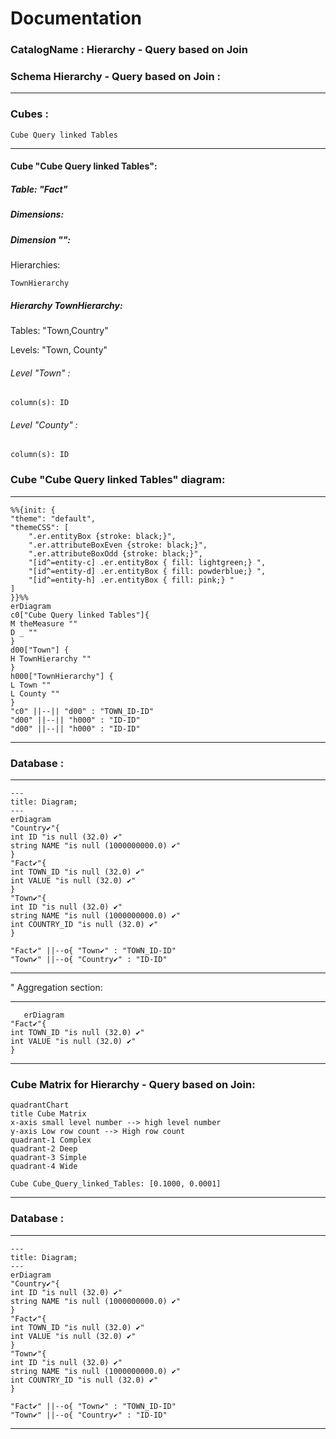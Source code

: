 # Documentation
### CatalogName : Hierarchy - Query based on Join
### Schema Hierarchy - Query based on Join : 
---
### Cubes :

    Cube Query linked Tables

---
#### Cube "Cube Query linked Tables":

    

##### Table: "Fact"

##### Dimensions:
##### Dimension "":

Hierarchies:

    TownHierarchy

##### Hierarchy TownHierarchy:

Tables: "Town,Country"

Levels: "Town, County"

###### Level "Town" :

    column(s): ID

###### Level "County" :

    column(s): ID

### Cube "Cube Query linked Tables" diagram:

---

```mermaid
%%{init: {
"theme": "default",
"themeCSS": [
    ".er.entityBox {stroke: black;}",
    ".er.attributeBoxEven {stroke: black;}",
    ".er.attributeBoxOdd {stroke: black;}",
    "[id^=entity-c] .er.entityBox { fill: lightgreen;} ",
    "[id^=entity-d] .er.entityBox { fill: powderblue;} ",
    "[id^=entity-h] .er.entityBox { fill: pink;} "
]
}}%%
erDiagram
c0["Cube Query linked Tables"]{
M theMeasure ""
D _ ""
}
d00["Town"] {
H TownHierarchy ""
}
h000["TownHierarchy"] {
L Town ""
L County ""
}
"c0" ||--|| "d00" : "TOWN_ID-ID"
"d00" ||--|| "h000" : "ID-ID"
"d00" ||--|| "h000" : "ID-ID"
```
---
### Database :
---
```mermaid
---
title: Diagram;
---
erDiagram
"Country✔"{
int ID "is null (32.0) ✔"
string NAME "is null (1000000000.0) ✔"
}
"Fact✔"{
int TOWN_ID "is null (32.0) ✔"
int VALUE "is null (32.0) ✔"
}
"Town✔"{
int ID "is null (32.0) ✔"
string NAME "is null (1000000000.0) ✔"
int COUNTRY_ID "is null (32.0) ✔"
}

"Fact✔" ||--o{ "Town✔" : "TOWN_ID-ID"
"Town✔" ||--o{ "Country✔" : "ID-ID"
```
---
" Aggregation section:

---
```mermaid
   erDiagram
"Fact✔"{
int TOWN_ID "is null (32.0) ✔"
int VALUE "is null (32.0) ✔"
}
```
---
### Cube Matrix for Hierarchy - Query based on Join:
```mermaid
quadrantChart
title Cube Matrix
x-axis small level number --> high level number
y-axis Low row count --> High row count
quadrant-1 Complex
quadrant-2 Deep
quadrant-3 Simple
quadrant-4 Wide

Cube Cube_Query_linked_Tables: [0.1000, 0.0001]
```
---
### Database :
---
```mermaid
---
title: Diagram;
---
erDiagram
"Country✔"{
int ID "is null (32.0) ✔"
string NAME "is null (1000000000.0) ✔"
}
"Fact✔"{
int TOWN_ID "is null (32.0) ✔"
int VALUE "is null (32.0) ✔"
}
"Town✔"{
int ID "is null (32.0) ✔"
string NAME "is null (1000000000.0) ✔"
int COUNTRY_ID "is null (32.0) ✔"
}

"Fact✔" ||--o{ "Town✔" : "TOWN_ID-ID"
"Town✔" ||--o{ "Country✔" : "ID-ID"
```
---
